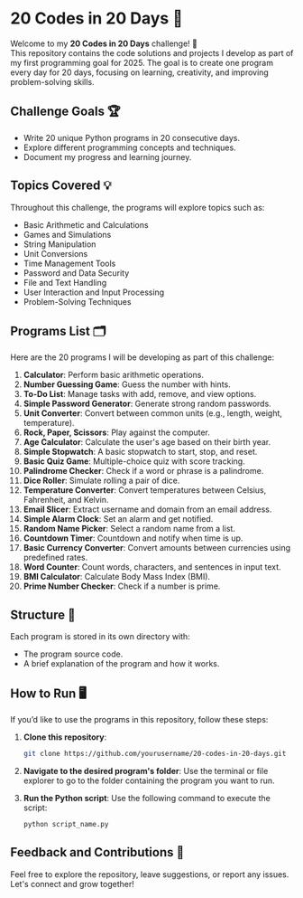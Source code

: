 # 20 Codes in 20 Days 🚀

Welcome to my **20 Codes in 20 Days** challenge! 🎯  
This repository contains the code solutions and projects I develop as part of my first programming goal for 2025. The goal is to create one program every day for 20 days, focusing on learning, creativity, and improving problem-solving skills.

## Challenge Goals 🏆
- Write 20 unique Python programs in 20 consecutive days.
- Explore different programming concepts and techniques.
- Document my progress and learning journey.

## Topics Covered 💡
Throughout this challenge, the programs will explore topics such as:
- Basic Arithmetic and Calculations
- Games and Simulations
- String Manipulation
- Unit Conversions
- Time Management Tools
- Password and Data Security
- File and Text Handling
- User Interaction and Input Processing
- Problem-Solving Techniques

## Programs List 🗂️

Here are the 20 programs I will be developing as part of this challenge:

1. **Calculator**: Perform basic arithmetic operations.
2. **Number Guessing Game**: Guess the number with hints.
3. **To-Do List**: Manage tasks with add, remove, and view options.
4. **Simple Password Generator**: Generate strong random passwords.
5. **Unit Converter**: Convert between common units (e.g., length, weight, temperature).
6. **Rock, Paper, Scissors**: Play against the computer.
7. **Age Calculator**: Calculate the user's age based on their birth year.
8. **Simple Stopwatch**: A basic stopwatch to start, stop, and reset.
9. **Basic Quiz Game**: Multiple-choice quiz with score tracking.
10. **Palindrome Checker**: Check if a word or phrase is a palindrome.
11. **Dice Roller**: Simulate rolling a pair of dice.
12. **Temperature Converter**: Convert temperatures between Celsius, Fahrenheit, and Kelvin.
13. **Email Slicer**: Extract username and domain from an email address.
14. **Simple Alarm Clock**: Set an alarm and get notified.
15. **Random Name Picker**: Select a random name from a list.
16. **Countdown Timer**: Countdown and notify when time is up.
17. **Basic Currency Converter**: Convert amounts between currencies using predefined rates.
18. **Word Counter**: Count words, characters, and sentences in input text.
19. **BMI Calculator**: Calculate Body Mass Index (BMI).
20. **Prime Number Checker**: Check if a number is prime.

## Structure 📂
Each program is stored in its own directory with:
- The program source code.
- A brief explanation of the program and how it works.

## How to Run 🖥️

If you’d like to use the programs in this repository, follow these steps:

1. **Clone this repository**:
   ```bash
   git clone https://github.com/yourusername/20-codes-in-20-days.git

2. **Navigate to the desired program's folder**:
   Use the terminal or file explorer to go to the folder containing the program you want to run.

3. **Run the Python script**:
   Use the following command to execute the script:
   ```bash
   python script_name.py

## Feedback and Contributions 🤝
Feel free to explore the repository, leave suggestions, or report any issues.  
Let's connect and grow together!

